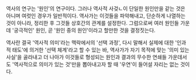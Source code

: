 역사의 연구는 '원인'의 연구이다. 그러나 역사적 사겆ㄴ이 단일한 원인만을 같는 것은 아니며 여럿인 경우가 일반적이다. 역사가는 이것들을 파악해내고, 단순하게 나열하는 것이 아니라, 정리한 후 그것들 상호간의 관계를 설정한다. 그럼으로써 여러 원인들 가운데 '궁극적인' 원인, 곧 '원인 중의 원인'이라고 할만한 것을 결정짓는다.   

역사란 결국 '역사적 의미'라는 맥락에서의 '선택 과정', 다시 말해서 실제에 대한 '인과적 태도'에 의거한 '선택 체계'라고 할 수 있는 바, 역사가가 자기 목적에 맞는 '의미 있는 사실'을 골라내고 더 나아가 이것들로 형성되는 원인과 결과의 무수한 연쇄들 가운데서도 '역사적으로 의미가 있는 것'만을 뽑아내고자 할 때 '우연'이 들어설 자리는 없는 것이다. 